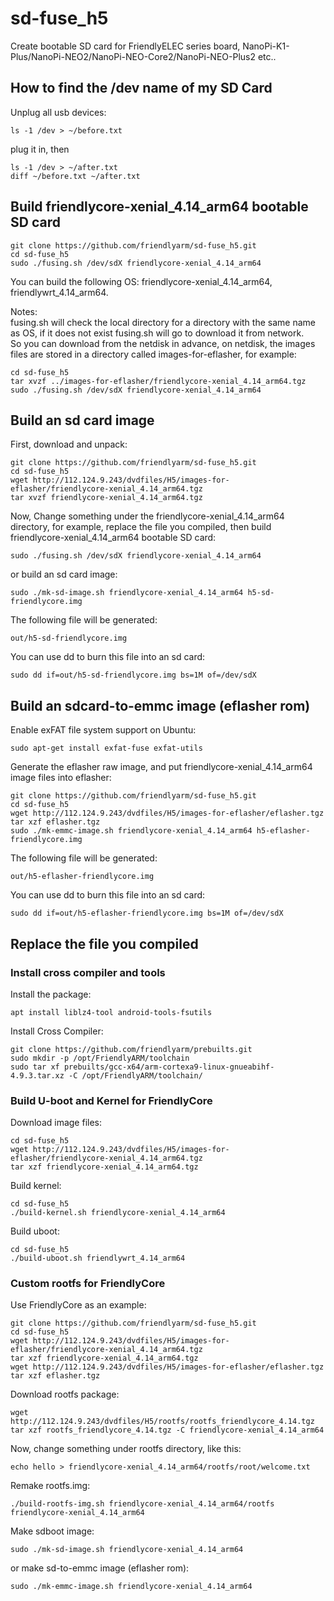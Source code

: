 # sd-fuse_h5
Create bootable SD card for FriendlyELEC series board, NanoPi-K1-Plus/NanoPi-NEO2/NanoPi-NEO-Core2/NanoPi-NEO-Plus2 etc..

## How to find the /dev name of my SD Card
Unplug all usb devices:
```
ls -1 /dev > ~/before.txt
```
plug it in, then
```
ls -1 /dev > ~/after.txt
diff ~/before.txt ~/after.txt
```

## Build friendlycore-xenial_4.14_arm64 bootable SD card
```
git clone https://github.com/friendlyarm/sd-fuse_h5.git
cd sd-fuse_h5
sudo ./fusing.sh /dev/sdX friendlycore-xenial_4.14_arm64
```
You can build the following OS: friendlycore-xenial_4.14_arm64, friendlywrt_4.14_arm64.  

Notes:  
fusing.sh will check the local directory for a directory with the same name as OS, if it does not exist fusing.sh will go to download it from network.  
So you can download from the netdisk in advance, on netdisk, the images files are stored in a directory called images-for-eflasher, for example:
```
cd sd-fuse_h5
tar xvzf ../images-for-eflasher/friendlycore-xenial_4.14_arm64.tgz
sudo ./fusing.sh /dev/sdX friendlycore-xenial_4.14_arm64
```

## Build an sd card image
First, download and unpack:
```
git clone https://github.com/friendlyarm/sd-fuse_h5.git
cd sd-fuse_h5
wget http://112.124.9.243/dvdfiles/H5/images-for-eflasher/friendlycore-xenial_4.14_arm64.tgz
tar xvzf friendlycore-xenial_4.14_arm64.tgz
```
Now,  Change something under the friendlycore-xenial_4.14_arm64 directory, 
for example, replace the file you compiled, then build friendlycore-xenial_4.14_arm64 bootable SD card: 
```
sudo ./fusing.sh /dev/sdX friendlycore-xenial_4.14_arm64
```
or build an sd card image:
```
sudo ./mk-sd-image.sh friendlycore-xenial_4.14_arm64 h5-sd-friendlycore.img
```
The following file will be generated:  
```
out/h5-sd-friendlycore.img
```
You can use dd to burn this file into an sd card:
```
sudo dd if=out/h5-sd-friendlycore.img bs=1M of=/dev/sdX
```

## Build an sdcard-to-emmc image (eflasher rom)
Enable exFAT file system support on Ubuntu:
```
sudo apt-get install exfat-fuse exfat-utils
```
Generate the eflasher raw image, and put friendlycore-xenial_4.14_arm64 image files into eflasher:
```
git clone https://github.com/friendlyarm/sd-fuse_h5.git
cd sd-fuse_h5
wget http://112.124.9.243/dvdfiles/H5/images-for-eflasher/eflasher.tgz
tar xzf eflasher.tgz
sudo ./mk-emmc-image.sh friendlycore-xenial_4.14_arm64 h5-eflasher-friendlycore.img
```
The following file will be generated:  
```
out/h5-eflasher-friendlycore.img
```
You can use dd to burn this file into an sd card:
```
sudo dd if=out/h5-eflasher-friendlycore.img bs=1M of=/dev/sdX
```

## Replace the file you compiled

### Install cross compiler and tools

Install the package:
```
apt install liblz4-tool android-tools-fsutils
```
Install Cross Compiler:
```
git clone https://github.com/friendlyarm/prebuilts.git
sudo mkdir -p /opt/FriendlyARM/toolchain
sudo tar xf prebuilts/gcc-x64/arm-cortexa9-linux-gnueabihf-4.9.3.tar.xz -C /opt/FriendlyARM/toolchain/
```

### Build U-boot and Kernel for FriendlyCore
Download image files:
```
cd sd-fuse_h5
wget http://112.124.9.243/dvdfiles/H5/images-for-eflasher/friendlycore-xenial_4.14_arm64.tgz
tar xzf friendlycore-xenial_4.14_arm64.tgz
```
Build kernel:
```
cd sd-fuse_h5
./build-kernel.sh friendlycore-xenial_4.14_arm64
```
Build uboot:
```
cd sd-fuse_h5
./build-uboot.sh friendlywrt_4.14_arm64
```

### Custom rootfs for FriendlyCore
Use FriendlyCore as an example:
```
git clone https://github.com/friendlyarm/sd-fuse_h5.git
cd sd-fuse_h5
wget http://112.124.9.243/dvdfiles/H5/images-for-eflasher/friendlycore-xenial_4.14_arm64.tgz
tar xzf friendlycore-xenial_4.14_arm64.tgz
wget http://112.124.9.243/dvdfiles/H5/images-for-eflasher/eflasher.tgz
tar xzf eflasher.tgz
```
Download rootfs package:
```
wget http://112.124.9.243/dvdfiles/H5/rootfs/rootfs_friendlycore_4.14.tgz
tar xzf rootfs_friendlycore_4.14.tgz -C friendlycore-xenial_4.14_arm64
```
Now,  change something under rootfs directory, like this:
```
echo hello > friendlycore-xenial_4.14_arm64/rootfs/root/welcome.txt  
```
Remake rootfs.img:
```
./build-rootfs-img.sh friendlycore-xenial_4.14_arm64/rootfs friendlycore-xenial_4.14_arm64
```
Make sdboot image:
```
sudo ./mk-sd-image.sh friendlycore-xenial_4.14_arm64
```
or make sd-to-emmc image (eflasher rom):
```
sudo ./mk-emmc-image.sh friendlycore-xenial_4.14_arm64
```
  
